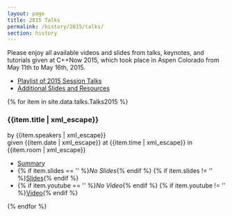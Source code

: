 ```yaml
---
layout: page
title: 2015 Talks
permalink: /history/2015/talks/
section: history
---
```


Please enjoy all available videos and slides from talks, keynotes, and tutorials given at C++Now 2015, which took place in Aspen Colorado from May 11th to May 16th, 2015.

* [Playlist of 2015 Session Talks](https://www.youtube.com/playlist?list=PL_AKIMJc4roX665MVPoqbzHVZFMBzgytT)
* [Additional Slides and Resources](https://github.com/boostcon/cppnow_presentations_2015)

{% for item in site.data.talks.Talks2015 %}
<div class="panelBox">
    <h3>{{item.title | xml_escape}}</h3>
    <p>
        by {{item.speakers | xml_escape}}
        <br>
        given {{item.date | xml_escape}} at {{item.time | xml_escape}} in {{item.room | xml_escape}}
    </p>
    <ul>
        <li><a href="{{item.sched | uri_escape}}">Summary</a></li>
        <li>
            {% if item.slides == '' %}<span class="greyText"><em>No Slides</em></span>{% endif %}
            {% if item.slides != '' %}<a href="{{item.slides | uri_escape}}">Slides</a>{% endif %}
        </li>
        <li>
            {% if item.youtube == '' %}<span class="greyText"><em>No Video</em></span>{% endif %}
            {% if item.youtube != '' %}<a href="https://youtu.be/{{item.youtube}}" class="panelVideoLink" data-src="{{item.youtube}}">Video</a>{% endif %}
        </li>
    </ul>
</div>
{% endfor %}

<script src="/assets/js/PanelVideoOpener.js"></script>
